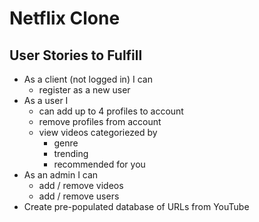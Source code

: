 # Netflix Clone
## User Stories to Fulfill
* As a client (not logged in) I can
	* register as a new user
* As a user I
	* can add up to 4 profiles to account
	* remove profiles from account
	* view videos categoriezed by
		* genre
		* trending
		* recommended for you
* As an admin I can
	* add / remove videos
	* add / remove users
* Create pre-populated database of URLs from YouTube